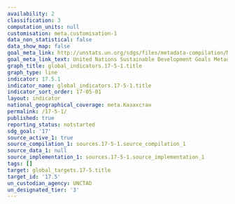 ```yaml
---
availability: 2
classification: 3
computation_units: null
customisation: meta.customisation-1
data_non_statistical: false
data_show_map: false
goal_meta_link: http://unstats.un.org/sdgs/files/metadata-compilation/Metadata-Goal-17.pdf
goal_meta_link_text: United Nations Sustainable Development Goals Metadata (pdf 468kB)
graph_title: global_indicators.17-5-1.title
graph_type: line
indicator: 17.5.1
indicator_name: global_indicators.17-5-1.title
indicator_sort_order: 17-05-01
layout: indicator
national_geographical_coverage: meta.Казахстан
permalink: /17-5-1/
published: true
reporting_status: notstarted
sdg_goal: '17'
source_active_1: true
source_compilation_1: sources.17-5-1.source_compilation_1
source_data_1: null
source_implementation_1: sources.17-5-1.source_implementation_1
tags: []
target: global_targets.17-5.title
target_id: '17.5'
un_custodian_agency: UNCTAD
un_designated_tier: '3'
---
```

